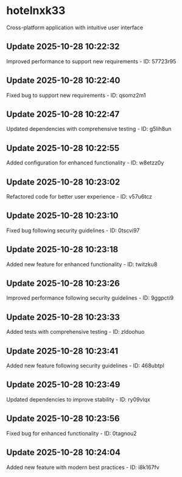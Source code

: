 # hotelnxk33
Cross-platform application with intuitive user interface

## Update 2025-10-28 10:22:32
Improved performance to support new requirements - ID: 57723r95


## Update 2025-10-28 10:22:40
Fixed bug to support new requirements - ID: qsomz2m1


## Update 2025-10-28 10:22:47
Updated dependencies with comprehensive testing - ID: g5lih8un


## Update 2025-10-28 10:22:55
Added configuration for enhanced functionality - ID: w8etzz0y


## Update 2025-10-28 10:23:02
Refactored code for better user experience - ID: v57u6tcz


## Update 2025-10-28 10:23:10
Fixed bug following security guidelines - ID: 0tscvi97


## Update 2025-10-28 10:23:18
Added new feature for enhanced functionality - ID: twitzku8


## Update 2025-10-28 10:23:26
Improved performance following security guidelines - ID: 9ggpcti9


## Update 2025-10-28 10:23:33
Added tests with comprehensive testing - ID: zldoohuo


## Update 2025-10-28 10:23:41
Added new feature following security guidelines - ID: 468ubtpl


## Update 2025-10-28 10:23:49
Updated dependencies to improve stability - ID: ry09vlqx


## Update 2025-10-28 10:23:56
Fixed bug for enhanced functionality - ID: 0tagnou2


## Update 2025-10-28 10:24:04
Added new feature with modern best practices - ID: i8k167fv


